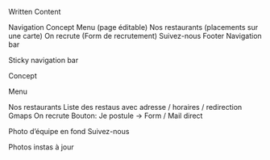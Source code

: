 Written Content

Navigation
Concept
Menu (page éditable)
Nos restaurants (placements sur une carte)
On recrute (Form de recrutement)
Suivez-nous
Footer
Navigation bar

Sticky navigation bar

Concept

Menu

Nos restaurants
Liste des restaus avec adresse / horaires / redirection Gmaps
On recrute
Bouton: Je postule -> Form / Mail direct

Photo d’équipe en fond
Suivez-nous

Photos instas à jour
